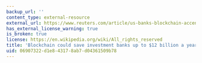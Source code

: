 ```yaml
---
backup_url: ''
content_type: external-resource
external_url: https://www.reuters.com/article/us-banks-blockchain-accenture-idUSKBN1511OU
has_external_license_warning: true
is_broken: true
license: https://en.wikipedia.org/wiki/All_rights_reserved
title: 'Blockchain could save investment banks up to $12 billion a year: Accenture'
uid: 06907322-d1e8-4317-8ab7-d04361509b78
---
```

